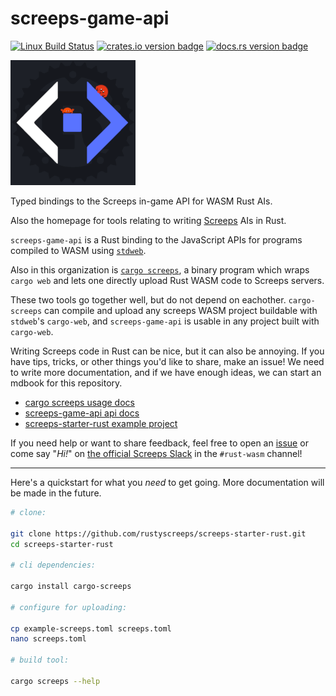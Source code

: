 screeps-game-api
================

[![Linux Build Status][travis-image]][travis-builds]
[![crates.io version badge][cratesio-badge]][crate]
[![docs.rs version badge][docsrs-badge]][docs]

![Rusty Screeps Logo][logo]

Typed bindings to the Screeps in-game API for WASM Rust AIs.

Also the homepage for tools relating to writing [Screeps] AIs in Rust.

`screeps-game-api` is a Rust binding to the JavaScript APIs for programs compiled to WASM using
[`stdweb`].

Also in this organization is [`cargo screeps`][cargo-screeps], a binary program which wraps `cargo
web` and lets one directly upload Rust WASM code to Screeps servers.

These two tools go together well, but do not depend on eachother. `cargo-screeps` can compile and
upload any screeps WASM project buildable with `stdweb`'s `cargo-web`, and `screeps-game-api` is
usable in any project built with `cargo-web`.

Writing Screeps code in Rust can be nice, but it can also be annoying. If you have tips, tricks, or
other things you'd like to share, make an issue! We need to write more documentation, and if we have
enough ideas, we can start an mdbook for this repository.

- [cargo screeps usage docs][cargo-screeps]
- [screeps-game-api api docs][docs]
- [screeps-starter-rust example project](https://github.com/rustyscreeps/screeps-starter-rust/)

If you need help or want to share feedback, feel free to open an
[issue](https://github.com/rustyscreeps/screeps-game-api/issues)
or come say "_Hi!_" on [the official Screeps Slack](https://chat.screeps.com/) in the `#rust-wasm`
channel!

---

Here's a quickstart for what you *need* to get going. More documentation will be made in the future.

```sh
# clone:

git clone https://github.com/rustyscreeps/screeps-starter-rust.git
cd screeps-starter-rust

# cli dependencies:

cargo install cargo-screeps

# configure for uploading:

cp example-screeps.toml screeps.toml
nano screeps.toml

# build tool:

cargo screeps --help
```

[screeps]: https://screeps.com/
[`stdweb`]: https://github.com/koute/stdweb
[travis-image]: https://travis-ci.org/rustyscreeps/screeps-game-api.svg?branch=master
[travis-builds]: https://travis-ci.org/rustyscreeps/screeps-game-api
[docsrs-badge]: https://docs.rs/screeps-game-api/badge.svg
[cratesio-badge]: http://meritbadge.herokuapp.com/screeps-game-api
[docs]: https://docs.rs/screeps-game-api/
[crate]: https://crates.io/crates/screeps-game-api/
[cargo-screeps]: https://github.com/rustyscreeps/cargo-screeps/
[logo]: ./logo.png
